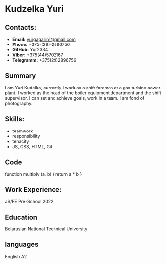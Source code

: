 # Kudzelka Yuri
## Contacts:
* **Email:** yurgagarin1@gmail.com
* **Phone:** +375-(29)-2896756
* **GitHub:** Yur2334
* **Viber:** +375(44)5702167
* **Telegramm:** +375(29)2896756
## Summary
I am Yuri Kudelko, currently I work as a shift foreman at a gas turbine power plant. I worked as the head of the boiler equipment department and the shift supervisor. I can set and achieve goals, work in a team. I am fond of photography.
## Skills:
* teamwork
* responsibility
* tenacity
* JS, CSS, HTML, Git
## Code
function multiply (a, b) {
return a * b
}
## Work Experience:
JS/FE Pre-School 2022
## Education
Belarusian National Technical University
## languages
English A2